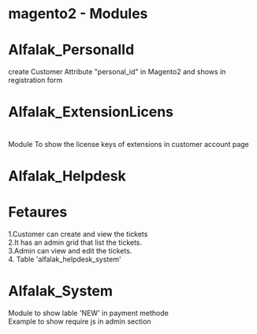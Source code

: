 # magento2 - Modules
# Alfalak_PersonalId
create Customer Attribute "personal_id" in Magento2 and shows in registration form
#
# Alfalak_ExtensionLicens
#
Module To show the license keys of extensions in customer account page
#
#
# Alfalak_Helpdesk
# Fetaures
1.Customer can create and view the tickets<br>
2.It has an admin grid that list the tickets.<br>
3.Admin can view and edit the tickets.<br>
4. Table 'alfalak_helpdesk_system'<br>

# Alfalak_System
Module to show lable 'NEW' in payment methode
<br> Example to show require js in admin section 
